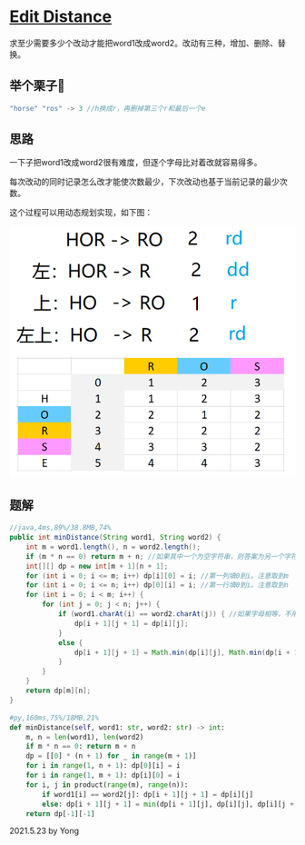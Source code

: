 # [Edit Distance](https://leetcode.com/problems/edit-distance/)

求至少需要多少个改动才能把word1改成word2。改动有三种，增加、删除、替换。

## 举个栗子🌰
```java
"horse" "ros" -> 3 //h换成r，再删掉第三个r和最后一个e
```

## 思路

一下子把word1改成word2很有难度，但逐个字母比对着改就容易得多。

每次改动的同时记录怎么改才能使次数最少，下次改动也基于当前记录的最少次数。

这个过程可以用动态规划实现，如下图：

![p72.jpg](/pictures/p72.jpg)

## 题解

```java
//java,4ms,89%/38.8MB,74%
public int minDistance(String word1, String word2) {
    int m = word1.length(), n = word2.length();
    if (m * n == 0) return m + n; //如果其中一个为空字符串，则答案为另一个字符串的长度
    int[][] dp = new int[m + 1][n + 1];
    for (int i = 0; i <= m; i++) dp[i][0] = i; //第一列填0到i。注意取到m
    for (int i = 0; i <= n; i++) dp[0][i] = i; //第一行填0到i。注意取到n
    for (int i = 0; i < m; i++) {
        for (int j = 0; j < n; j++) {
            if (word1.charAt(i) == word2.charAt(j)) { //如果字母相等，不用+1，直接等于左上dp结果。因为word1和word2都有这个字母，不需要任何改动
                dp[i + 1][j + 1] = dp[i][j];
            }
            else {
                dp[i + 1][j + 1] = Math.min(dp[i][j], Math.min(dp[i + 1][j], dp[i][j + 1])) + 1; //左上、左、上之中的最小者+1。+1是在它们记录的改动数的基础上再加一个改动
            }
        }
    }
    return dp[m][n];
}
```

```py
#py,160ms,75%/18MB,21%
def minDistance(self, word1: str, word2: str) -> int:
    m, n = len(word1), len(word2)
    if m * n == 0: return m + n
    dp = [[0] * (n + 1) for _ in range(m + 1)]
    for i in range(1, n + 1): dp[0][i] = i
    for i in range(1, m + 1): dp[i][0] = i
    for i, j in product(range(m), range(n)):
        if word1[i] == word2[j]: dp[i + 1][j + 1] = dp[i][j]
        else: dp[i + 1][j + 1] = min(dp[i + 1][j], dp[i][j], dp[i][j + 1]) + 1
    return dp[-1][-1]
```

2021.5.23 by Yong